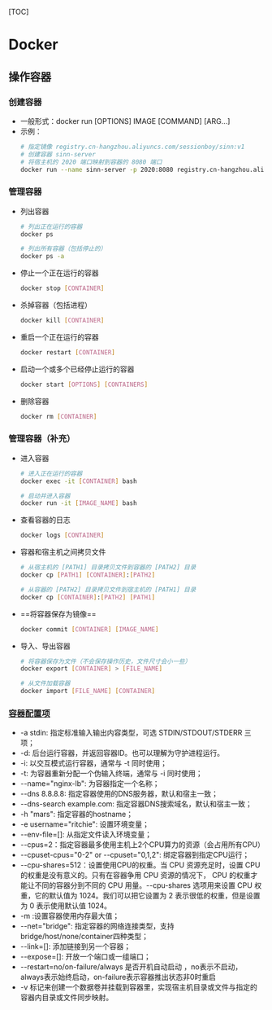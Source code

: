 [TOC]

# Docker

## 操作容器

### 创建容器

- 一般形式：docker run [OPTIONS] IMAGE [COMMAND] [ARG...]
- 示例：
  ```bash
  # 指定镜像 registry.cn-hangzhou.aliyuncs.com/sessionboy/sinn:v1
  # 创建容器 sinn-server
  # 将宿主机的 2020 端口映射到容器的 8080 端口
  docker run --name sinn-server -p 2020:8080 registry.cn-hangzhou.aliyuncs.com/sessionboy/sinn:v1
  ```

### 管理容器

- 列出容器
  ```bash
  # 列出正在运行的容器
  docker ps

  # 列出所有容器（包括停止的）
  docker ps -a
  ```
- 停止一个正在运行的容器 
  ```bash
  docker stop [CONTAINER]
  ```
- 杀掉容器（包括进程）
  ```bash
  docker kill [CONTAINER]
  ```
- 重启一个正在运行的容器 
  ```bash
  docker restart [CONTAINER]
  ```
- 启动一个或多个已经停止运行的容器 
  ```bash
  docker start [OPTIONS] [CONTAINERS]
  ```
- 删除容器 
  ```bash
  docker rm [CONTAINER]
  ```

### 管理容器（补充）

- 进入容器 
  ```bash
  # 进入正在运行的容器
  docker exec -it [CONTAINER] bash

  # 启动并进入容器
  docker run -it [IMAGE_NAME] bash
  ```
- 查看容器的日志 
  ```bash
  docker logs [CONTAINER]
  ```
- 容器和宿主机之间拷贝文件
  ```bash
  # 从宿主机的 [PATH1] 目录拷贝文件到容器的 [PATH2] 目录
  docker cp [PATH1] [CONTAINER]:[PATH2]

  # 从容器的 [PATH2] 目录拷贝文件到宿主机的 [PATH1] 目录
  docker cp [CONTAINER]:[PATH2] [PATH1]
  ```
- ==将容器保存为镜像==
  ```bash
  docker commit [CONTAINER] [IMAGE_NAME]
  ```
- 导入、导出容器
  ```bash
  # 将容器保存为文件（不会保存操作历史，文件尺寸会小一些）
  docker export [CONTAINER] > [FILE_NAME]

  # 从文件加载容器
  docker import [FILE_NAME] [CONTAINER]
  ```

### [容器配置项](http://www.runoob.com/docker/docker-run-command.html)
- -a stdin: 指定标准输入输出内容类型，可选 STDIN/STDOUT/STDERR 三项；
- -d: 后台运行容器，并返回容器ID。也可以理解为守护进程运行。
- -i: 以交互模式运行容器，通常与 -t 同时使用；
- -t: 为容器重新分配一个伪输入终端，通常与 -i 同时使用；
- --name="nginx-lb": 为容器指定一个名称；
- --dns 8.8.8.8: 指定容器使用的DNS服务器，默认和宿主一致；
- --dns-search example.com: 指定容器DNS搜索域名，默认和宿主一致；
- -h "mars": 指定容器的hostname；
- -e username="ritchie": 设置环境变量；
- --env-file=[]: 从指定文件读入环境变量；
- --cpus=2：指定容器最多使用主机上2个CPU算力的资源（会占用所有CPU）
- --cpuset-cpus="0-2" or --cpuset="0,1,2": 绑定容器到指定CPU运行；
- --cpu-shares=512：设置使用CPU的权重。当 CPU 资源充足时，设置 CPU 的权重是没有意义的。只有在容器争用 CPU 资源的情况下， CPU 的权重才能让不同的容器分到不同的 CPU 用量。--cpu-shares 选项用来设置 CPU 权重，它的默认值为 1024。我们可以把它设置为 2 表示很低的权重，但是设置为 0 表示使用默认值 1024。
- -m :设置容器使用内存最大值；
- --net="bridge": 指定容器的网络连接类型，支持 bridge/host/none/container四种类型；
- --link=[]: 添加链接到另一个容器；
- --expose=[]: 开放一个端口或一组端口；
- --restart=no/on-failure/always  是否开机自动启动 ，no表示不启动，always表示始终启动，on-failure表示容器推出状态非0时重启
- -v  标记来创建一个数据卷并挂载到容器里，实现宿主机目录或文件与指定的容器内目录或文件同步映射。
